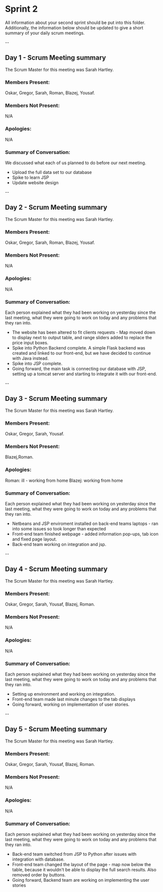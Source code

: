 # Sprint 2

All information about your second sprint should be put into this folder. Additionally, the information below should be updated to give a short summary of your daily scrum meetings.

--
## Day 1 - Scrum Meeting summary
The Scrum Master for this meeting was Sarah Hartley.

### Members Present:
Oskar, Gregor, Sarah, Roman, Blazej, Yousaf.

### Members Not Present:
N/A

### Apologies:
N/A

### Summary of Conversation:

We discussed what each of us planned to do before our next meeting.

- Upload the full data set to our database
- Spike to learn JSP
- Update website design

--
## Day 2 - Scrum Meeting summary
The Scrum Master for this meeting was Sarah Hartley.

### Members Present:
Oskar, Gregor, Sarah, Roman, Blazej, Yousaf.

### Members Not Present:
N/A

### Apologies:
N/A

### Summary of Conversation:

Each person explained what they had been working on yesterday since the last meeting, what they were going to work on today and any problems that they ran into.

- The website has been altered to fit clients requests - Map moved down to display next to output table, and range sliders added to replace the price input boxes.
- Spike into Python Backend complete. A simple Flask backend was created and linked to our front-end, but we have decided to continue with Java instead.
- Spike into JSP complete.
- Going forward, the main task is connecting our database with JSP, setting up a tomcat server and starting to integrate it with our front-end.

--
## Day 3 - Scrum Meeting summary
The Scrum Master for this meeting was Sarah Hartley.

### Members Present:
Oskar, Gregor, Sarah, Yousaf.

### Members Not Present:
Blazej,Roman.

### Apologies:
Roman: ill - working from home
Blazej: working from home

### Summary of Conversation:

Each person explained what they had been working on yesterday since the last meeting, what they were going to work on today and any problems that they ran into.

- Netbeans and JSP enviroment installed on back-end teams laptops - ran into some issues so took longer than expected
- Front-end team finished webpage - added information pop-ups, tab icon and fixed page layout.
- Back-end team working on integration and jsp.


--
## Day 4 - Scrum Meeting summary
The Scrum Master for this meeting was Sarah Hartley.

### Members Present:
Oskar, Gregor, Sarah, Yousaf, Blazej, Roman.

### Members Not Present:
N/A

### Apologies:
N/A

### Summary of Conversation:

Each person explained what they had been working on yesterday since the last meeting, what they were going to work on today and any problems that they ran into.

- Setting up environment and working on integration.
- Front-end team made last minute changes to the tab displays 
- Going forward, working on implementation of user stories.


--
## Day 5 - Scrum Meeting summary
The Scrum Master for this meeting was Sarah Hartley.

### Members Present:
Oskar, Gregor, Sarah, Yousaf, Blazej, Roman.

### Members Not Present:
N/A

### Apologies:
N/A

### Summary of Conversation:

Each person explained what they had been working on yesterday since the last meeting, what they were going to work on today and any problems that they ran into.

- Back-end team switched from JSP to Python after issues with integration with database.
- Front-end team changed the layout of the page - map now below the table, because it wouldn't be able to display the full search results. Also removed order by buttons.
- Going forward, Backend team are working on implementing the user stories
